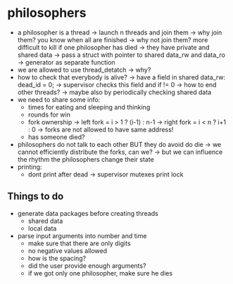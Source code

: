 philosophers
============

- a philosopher is a thread
	-> launch n threads and join them
		-> why join them? you know when all are finished
		-> why not join them? more difficult to kill if one philosopher has died
	-> they have private and shared data
		-> pass a struct with pointer to shared data_rw and data_ro
		-> generator as separate function
- we are allowed to use thread_detatch
	-> why?
- how to check that everybody is alive?
	-> have a field in shared data_rw: dead_id = 0;
	-> supervisor checks this field and if != 0
		-> how to end other threads?
			-> maybe also by periodically checking shared data 
- we need to share some info:
	- times for eating and sleeping and thinking
	- rounds for win
	- fork ownership
		-> left fork = i > 1 ? (i-1) : n-1
		-> right fork = i < n ? i+1 : 0
		-> forks are not allowed to have same address!
	- has someone died?
- philosophers do not talk to each other BUT they do avoid do die
	-> we cannot efficiently distribute the forks, can we?
	-> but we can influence the rhythm the philosophers change their state
- printing:
	- dont print after dead -> supervisor mutexes print lock

Things to do
-----------

- generate data packages before creating threads
	- shared data
	- local data
- parse input arguments into number and time
	- make sure that there are only digits
	- no negative values allowed
	- how is the spacing?
	- did the user provide enough arguments?
	- if we got only one philosopher, make sure he dies
